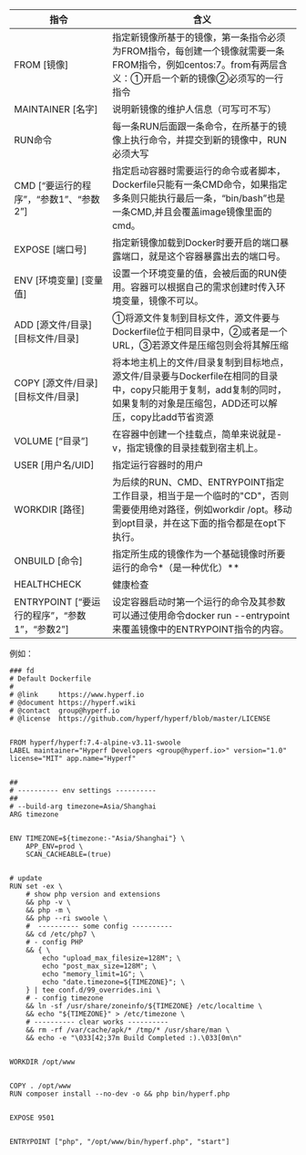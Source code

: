 

|   指令 | 含义    |
| --- | --- |
|    FROM [镜像] |  指定新镜像所基于的镜像，第一条指令必须为FROM指令，每创建一个镜像就需要一条FROM指令，例如centos:7。from有两层含义：①开启一个新的镜像②必须写的一行指令   |
| MAINTAINER [名字]    |  说明新镜像的维护人信息（可写可不写）   |
| RUN命令	    |     每一条RUN后面跟一条命令，在所基于的镜像上执行命令，并提交到新的镜像中，RUN必须大写|
|CMD [“要运行的程序”，“参数1”、“参数2”]|	指定启动容器时需要运行的命令或者脚本，Dockerfile只能有一条CMD命令，如果指定多条则只能执行最后一条，“bin/bash”也是一条CMD,并且会覆盖image镜像里面的cmd。|
|EXPOSE [端口号]	|指定新镜像加载到Docker时要开启的端口暴露端口，就是这个容器暴露出去的端口号。|
|ENV [环境变量] [变量值]|	设置一个环境变量的值，会被后面的RUN使用。容器可以根据自己的需求创建时传入环境变量，镜像不可以。|
|ADD [源文件/目录] [目标文件/目录]|	①将源文件复制到目标文件，源文件要与Dockerfile位于相同目录中，②或者是一个URL，③若源文件是压缩包则会将其解压缩|
|COPY [源文件/目录] [目标文件/目录]|	将本地主机上的文件/目录复制到目标地点，源文件/目录要与Dockerfile在相同的目录中，copy只能用于复制，add复制的同时，如果复制的对象是压缩包，ADD还可以解压，copy比add节省资源|
|VOLUME [“目录”]|	在容器中创建一个挂载点，简单来说就是-v，指定镜像的目录挂载到宿主机上。|
|USER [用户名/UID]|	指定运行容器时的用户|
|WORKDIR [路径]|	为后续的RUN、CMD、ENTRYPOINT指定工作目录，相当于是一个临时的"CD"，否则需要使用绝对路径，例如workdir /opt。移动到opt目录，并在这下面的指令都是在opt下执行。|
|ONBUILD [命令]|	指定所生成的镜像作为一个基础镜像时所要运行的命令*（是一种优化）**|
|HEALTHCHECK|	健康检查|
|ENTRYPOINT \[“要运行的程序”，“参数1”，“参数2”]|设定容器启动时第一个运行的命令及其参数 可以通过使用命令docker run --entrypoint 来覆盖镜像中的ENTRYPOINT指令的内容。|


例如：
```
### fd
# Default Dockerfile
#
# @link     https://www.hyperf.io
# @document https://hyperf.wiki
# @contact  group@hyperf.io
# @license  https://github.com/hyperf/hyperf/blob/master/LICENSE


FROM hyperf/hyperf:7.4-alpine-v3.11-swoole
LABEL maintainer="Hyperf Developers <group@hyperf.io>" version="1.0" license="MIT" app.name="Hyperf"


##
# ---------- env settings ----------
##
# --build-arg timezone=Asia/Shanghai
ARG timezone


ENV TIMEZONE=${timezone:-"Asia/Shanghai"} \
    APP_ENV=prod \
    SCAN_CACHEABLE=(true)


# update
RUN set -ex \
    # show php version and extensions
    && php -v \
    && php -m \
    && php --ri swoole \
    #  ---------- some config ----------
    && cd /etc/php7 \
    # - config PHP
    && { \
        echo "upload_max_filesize=128M"; \
        echo "post_max_size=128M"; \
        echo "memory_limit=1G"; \
        echo "date.timezone=${TIMEZONE}"; \
    } | tee conf.d/99_overrides.ini \
    # - config timezone
    && ln -sf /usr/share/zoneinfo/${TIMEZONE} /etc/localtime \
    && echo "${TIMEZONE}" > /etc/timezone \
    # ---------- clear works ----------
    && rm -rf /var/cache/apk/* /tmp/* /usr/share/man \
    && echo -e "\033[42;37m Build Completed :).\033[0m\n"


WORKDIR /opt/www


COPY . /opt/www
RUN composer install --no-dev -o && php bin/hyperf.php


EXPOSE 9501


ENTRYPOINT ["php", "/opt/www/bin/hyperf.php", "start"]




